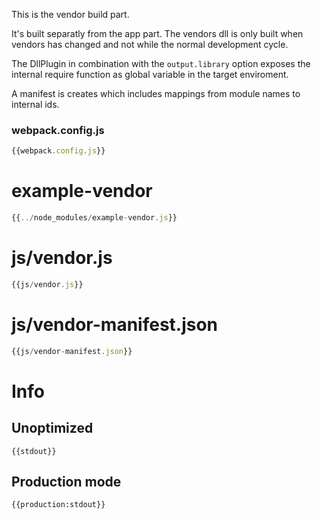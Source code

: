 This is the vendor build part.

It's built separatly from the app part. The vendors dll is only built when vendors has changed and not while the normal development cycle.

The DllPlugin in combination with the `output.library` option exposes the internal require function as global variable in the target enviroment.

A manifest is creates which includes mappings from module names to internal ids.

### webpack.config.js

``` javascript
{{webpack.config.js}}
```

# example-vendor

``` javascript
{{../node_modules/example-vendor.js}}
```

# js/vendor.js

``` javascript
{{js/vendor.js}}
```

# js/vendor-manifest.json

``` javascript
{{js/vendor-manifest.json}}
```

# Info

## Unoptimized

```
{{stdout}}
```

## Production mode

```
{{production:stdout}}
```

